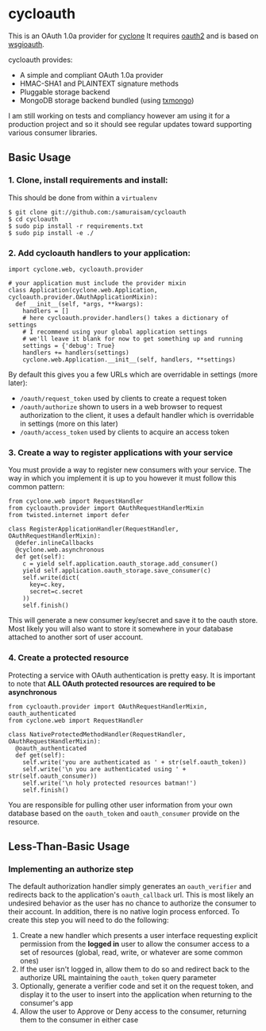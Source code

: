 # cycloauth

This is an OAuth 1.0a provider for [cyclone](https://github.com/fiorix/cyclone) It requires [oauth2](https://github.com/simplegeo/python-oauth2) and is based on [wsgioauth](http://pypi.python.org/pypi/wsgioauth). 

cycloauth provides:

 * A simple and compliant OAuth 1.0a provider
 * HMAC-SHA1 and PLAINTEXT signature methods
 * Pluggable storage backend
 * MongoDB storage backend bundled (using [txmongo](https://github.com/fiorix/mongo-async-python-driver/tree/master/txmongo))
 
I am still working on tests and compliancy however am using it for a production project and so it should see regular updates toward supporting various consumer libraries.

## Basic Usage

### 1. Clone, install requirements and install:

This should be done from within a `virtualenv`
 
    $ git clone git://github.com:/samuraisam/cycloauth
    $ cd cycloauth
    $ sudo pip install -r requirements.txt
    $ sudo pip install -e ./

### 2. Add cycloauth handlers to your application:
 
    import cyclone.web, cycloauth.provider
    
    # your application must include the provider mixin
    class Application(cyclone.web.Application, cycloauth.provider.OAuthApplicationMixin):
      def __init__(self, *args, **kwargs):
        handlers = []
        # here cycloauth.provider.handlers() takes a dictionary of settings
        # I recommend using your global application settings
        # we'll leave it blank for now to get something up and running
        settings = {'debug': True}
        handlers += handlers(settings)
        cyclone.web.Application.__init__(self, handlers, **settings)

By default this gives you a few URLs which are overridable in settings (more later):

 * `/oauth/request_token` used by clients to create a request token
 * `/oauth/authorize` shown to users in a web browser to request authorization to the client, it uses a default handler which is overridable in settings (more on this later)
 * `/oauth/access_token` used by clients to acquire an access token

### 3. Create a way to register applications with your service

You must provide a way to register new consumers with your service. The way in which you implement it is up to you however it must follow this common pattern:

    from cyclone.web import RequestHandler
    from cycloauth.provider import OAuthRequestHandlerMixin
    from twisted.internet import defer
    
    class RegisterApplicationHandler(RequestHandler, OAuthRequestHandlerMixin):
      @defer.inlineCallbacks
      @cyclone.web.asynchronous
      def get(self):
        c = yield self.application.oauth_storage.add_consumer()
        yield self.application.oauth_storage.save_consumer(c)
        self.write(dict(
          key=c.key,
          secret=c.secret
        ))
        self.finish()

This will generate a new consumer key/secret and save it to the oauth store. Most likely you will also want to store it somewhere in your database attached to another sort of user account.

### 4. Create a protected resource

Protecting a service with OAuth authentication is pretty easy. It is important to note that **ALL OAuth protected resources are required to be asynchronous**
    
    from cycloauth.provider import OAuthRequestHandlerMixin, oauth_authenticated
    from cyclone.web import RequestHandler
    
    class NativeProtectedMethodHandler(RequestHandler, OAuthRequestHandlerMixin):
      @oauth_authenticated
      def get(self):
        self.write('you are authenticated as ' + str(self.oauth_token))
        self.write('\n you are authenticated using ' + str(self.oauth_consumer))
        self.write('\n holy protected resources batman!')
        self.finish()

You are responsible for pulling other user information from your own database based on the `oauth_token` and `oauth_consumer` provide on the resource.

## Less-Than-Basic Usage

### Implementing an authorize step

The default authorization handler simply generates an `oauth_verifier` and redirects back to the application's `oauth_callback` url. This is most likely an undesired behavior as the user has no chance to authorize the consumer to their account. In addition, there is no native login process enforced. To create this step you will need to do the following:

 1. Create a new handler which presents a user interface requesting explicit permission from the **logged in** user to allow the consumer access to a set of resources (global, read, write, or whatever are some common ones)
 2. If the user isn't logged in, allow them to do so and redirect back to the authorize URL maintaining the `oauth_token` query parameter
 3. Optionally, generate a verifier code and set it on the request token, and display it to the user to insert into the application when returning to the consumer's app
 4. Allow the user to Approve or Deny access to the consumer, returning them to the consumer in either case

